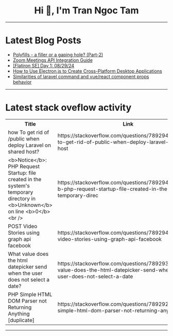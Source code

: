 <h1 align="center">Hi 👋, I'm Tran Ngoc Tam</h1>

---

# Latest Blog Posts 
<!-- BLOG-POST-LIST:START -->
- [Polyfills - a filler or a gaping hole? &lpar;Part-2&rpar;](https://dev.to/purnez/polyfills-a-filler-or-a-gaping-hole-part-2-14b3)
- [Zoom Meetings API Integration Guide](https://dev.to/hrushi_yadav/zoom-meetings-api-integration-guide-1gi8)
- [[Flatiron SE] Day 1: 08/29/24](https://dev.to/mrdrfeesh/flatiron-se-day-1-082924-4geo)
- [How to Use Electron.js to Create Cross-Platform Desktop Applications](https://dev.to/abdulrafaykhan_dev/how-to-use-electronjs-to-create-cross-platform-desktop-applications-7ol)
- [Similarities of laravel command and vue/react component props behavior](https://dev.to/yannid/similarities-of-laravel-command-and-vuereact-component-props-behavior-44f1)
<!-- BLOG-POST-LIST:END -->

---

# Latest stack oveflow activity
<table>
  <tr><th>Title</th><th>Link</th></tr>
  <!-- STACKOVERFLOW:START --><tr><td>how To get rid of /public when deploy Laravel on shared host?</td><td>https://stackoverflow.com/questions/78929480/how-to-get-rid-of-public-when-deploy-laravel-on-shared-host</td></tr><tr><td>&lt;b&gt;Notice&lt;/b&gt;: PHP Request Startup: file created in the system&#39;s temporary directory in &lt;b&gt;Unknown&lt;/b&gt; on line &lt;b&gt;0&lt;/b&gt;&lt;br /&gt;</td><td>https://stackoverflow.com/questions/78929447/bnotice-b-php-request-startup-file-created-in-the-systems-temporary-direc</td></tr><tr><td>POST Video Stories using graph api facebook</td><td>https://stackoverflow.com/questions/78929412/post-video-stories-using-graph-api-facebook</td></tr><tr><td>What value does the html datepicker send when the user does not select a date?</td><td>https://stackoverflow.com/questions/78929373/what-value-does-the-html-datepicker-send-when-the-user-does-not-select-a-date</td></tr><tr><td>PHP Simple HTML DOM Parser not Returning Anything [duplicate]</td><td>https://stackoverflow.com/questions/78929255/php-simple-html-dom-parser-not-returning-anything</td></tr><!-- STACKOVERFLOW:END -->
</table>

---


